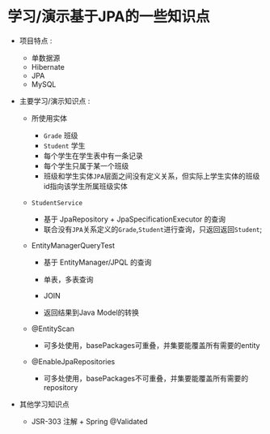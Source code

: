 # 学习/演示基于JPA的一些知识点

* 项目特点 :
    * 单数据源
    * Hibernate
    * JPA
    * MySQL

* 主要学习/演示知识点 :
    * 所使用实体
        * `Grade` 班级
        * `Student` 学生
        * 每个学生在学生表中有一条记录
        * 每个学生只属于某一个班级
        * 班级和学生实体`JPA`层面之间没有定义关系，但实际上学生实体的班级id指向该学生所属班级实体

    * `StudentService`
        * 基于 JpaRepository + JpaSpecificationExecutor 的查询
        * 联合没有`JPA`关系定义的`Grade`,`Student`进行查询，只返回返回`Student`;

    * EntityManagerQueryTest
        * 基于 EntityManager/JPQL 的查询
        * 单表，多表查询

        * JOIN
        * 返回结果到Java Model的转换
    * @EntityScan
        * 可多处使用，basePackages可重叠，并集要能覆盖所有需要的entity
    * @EnableJpaRepositories
        * 可多处使用，basePackages不可重叠，并集要能覆盖所有需要的repository
        
* 其他学习知识点
    * JSR-303 注解 + Spring @Validated       